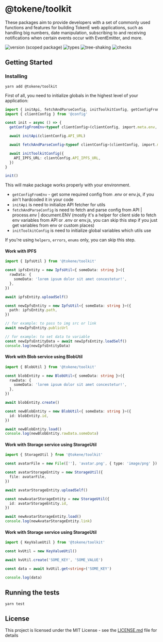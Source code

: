 # @tokene/toolkit
These packages aim to provide developers with a set of commonly used functions and features for building TokenE web applications, such as handling big numbers, date manipulation, subscribing to and receiving notifications when certain events occur with EventEmitter, and more.

![version (scoped package)](https://badgen.net/npm/v/@tokene/toolkit)
![types](https://badgen.net/npm/types/@tokene/toolkit)
![tree-shaking](https://badgen.net/bundlephobia/tree-shaking/@tokene/toolkit)
![checks](https://badgen.net/github/checks/dl-tokene/webkit/main)

## Getting Started

### Installing

```
yarn add @tokene/toolkit
```

First of all, you need to initialize globals in the highest level of your application:

```ts
import { initApi, fetchAndParseConfig, initToolkitConfig, getConfigFromEnv } from '@tokene/toolkit'
import { clientConfig } from '@config'

const init = async () => {
  getConfigFromEnv<typeof clientConfig>(clientConfig, import.meta.env, document.ENV)

  await initApi(clientConfig.API_URL)

  await fetchAndParseConfig<typeof clientConfig>(clientConfig, import.meta.env, document.ENV)

  await initToolkitConfig({
    API_IPFS_URL: clientConfig.API_IPFS_URL,
  })
}

init()
```

This will make package works properly with your environment.
- `getConfigFromEnv` - get some required config from .env or env.js, if you ain't hardcoded it in your code
- `initApi` is need to initialize API fetcher for utils
- `fetchAndParseConfig` is need to fetch and parse config from API | process.env | document.ENV (mostly it's a helper for client side to fetch env variables from API or .env or env.js, you can skip this step if you just get variables from env or custom places)
- `initToolkitConfig` is need to initialize global variables which utils use

If you're using `helpers`, `errors`, `enums` only, you can skip this step.

#### Work with IPFS
```ts
import { IpfsUtil } from '@tokene/toolkit'

const ipfsEntity = new IpfsUtil<{ someData: string }>({
  rawData: {
    someData: 'lorem ipsum dolor sit amet concestetur!',
  },
})

await ipfsEntity.uploadSelf()

const newIpfsEntity = new IpfsUtil<{ someData: string }>({
  path: ipfsEntity.path,
})

// for example: to pass to img src or link
await newIpfsEntity.publicUrl

// for example: to set data to variable
const newIpfsEntityData = await newIpfsEntity.loadSelf()
console.log(newIpfsEntityData)
```

#### Work with Blob service using BlobUtil
```ts
import { BlobUtil } from '@tokene/toolkit'

const blobEntity = new BlobUtil<{ someData: string }>({
  rawData: {
    someData: 'lorem ipsum dolor sit amet concestetur!',
  },
})

await blobEntity.create()

const newBlobEntity = new BlobUtil<{ someData: string }>({
  id: blobEntity.id,
})

await newBlobEntity.load()
console.log(newBlobEntity.rawData.someData)
```

#### Work with Storage service using StorageUtil
```ts
import { StorageUtil } from '@tokene/toolkit'

const avatarFile = new File([''], 'avatar.png', { type: 'image/png' })

const avatarStorageEntity = new StorageUtil({
  file: avatarFile,
})

await avatarStorageEntity.uploadSelf()

const newAvatarStorageEntity = new StorageUtil({
  id: avatarStorageEntity.id,
})

await newAvatarStorageEntity.load()
console.log(newAvatarStorageEntity.link)
```

#### Work with Storage service using StorageUtil
```ts
import { KeyValueUtil } from '@tokene/toolkit'

const kvUtil = new KeyValueUtil()

await kvUtil.create('SOME_KEY', 'SOME_VALUE')

const data = await kvUtil.get<string>('SOME_KEY')

console.log(data)
```

## Running the tests

```
yarn test
```

## License

This project is licensed under the MIT License - see the [LICENSE.md](../../LICENSE) file for details
